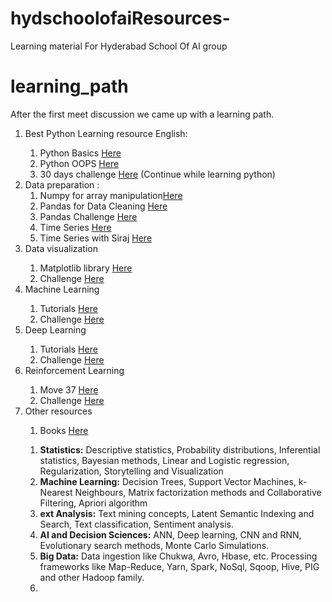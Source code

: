 # hydschoolofaiResources-
Learning material For Hyderabad School Of AI group
# learning_path
After the first meet discussion we came up with a learning path.

<ol>

  <li> Best Python Learning resource English:</li>
  <ol>
    <li>Python Basics <a href="https://www.youtube.com/playlist?list=PL-osiE80TeTskrapNbzXhwoFUiLCjGgY7">Here</a></li>
    <li>Python OOPS <a href="https://www.youtube.com/playlist?list=PL-osiE80TeTsqhIuOqKhwlXsIBIdSeYtc">Here</a></li>
    <li>30 days challenge <a href="https://www.hackerrank.com/domains/tutorials/30-days-of-code">Here</a> (Continue
      while learning python)</li>
  </ol>
  <li>Data preparation : <br>
    <ol>
      <li>Numpy for array manipulation<a href="https://www.youtube.com/watch?v=rN0TREj8G7U&list=PLeo1K3hjS3uset9zIVzJWqplaWBiacTEU">Here</a></li>
      <li>Pandas for Data Cleaning <a href="https://www.youtube.com/watch?v=CmorAWRsCAw&list=PLeo1K3hjS3uuASpe-1LjfG5f14Bnozjwy">Here</a></li>
      <li>Pandas Challenge <a href="https://www.kaggle.com/learn/pandas">Here</a></li>
      <li>Time Series <a href="https://www.youtube.com/watch?v=r0s4slGHwzE&list=PLeo1K3hjS3uvMADnFjV1yg6E5nVU4kOob">Here</a></li>
      <li>Time Series with Siraj <a href="https://www.kaggle.com/learn/time-series-with-siraj">Here</a></li>
  </li>
</ol>
<li>Data visualization</li>
<ol>
  <li> Matplotlib library <a href="https://www.youtube.com/watch?v=qqwf4Vuj8oM&list=PLeo1K3hjS3uu4Lr8_kro2AqaO6CFYgKOl">Here</a></li>
  <li>Challenge <a href="https://www.kaggle.com/learn/data-visualisation">Here</a></li>
</ol>

<li>Machine Learning</li>
<ol>
  <li> Tutorials <a href="https://in.udacity.com/course/intro-to-machine-learning--ud120-india">Here</a></li>
  <li>Challenge <a href="https://www.kaggle.com/learn/machine-learning">Here</a></li>
</ol>

<li>Deep Learning</li>
<ol>
  <li> Tutorials <a href="https://www.youtube.com/playlist?list=PLQVvvaa0QuDfhTox0AjmQ6tvTgMBZBEXN">Here</a></li>
  <li>Challenge <a href="https://www.kaggle.com/learn/deep-learning">Here</a></li>
</ol>

<li>Reinforcement Learning</li>
<ol>
  <li> Move 37 <a href="https://www.theschool.ai/courses/move-37-course/">Here</a></li>
  <li>Challenge <a href="https://www.hackerrank.com/domains/ai">Here</a></li>
</ol>


<li>Other resources</li>
<ol>
  <li> Books <a href="http://www.allitebooks.in">Here</a></li>
</ol>

<ol>
  <li><b>Statistics:</b> Descriptive statistics, Probability distributions, Inferential statistics, Bayesian methods, Linear and Logistic regression, Regularization, Storytelling and Visualization</li>
  <li><b>Machine Learning:</b> Decision Trees, Support Vector Machines, k-Nearest Neighbours, Matrix factorization methods and Collaborative Filtering, Apriori algorithm
  </li>
  <li> <b>ext Analysis:</b> Text mining concepts, Latent Semantic Indexing and Search, Text classification, Sentiment analysis.
  </li>
  <li><b>AI and Decision Sciences:</b> ANN, Deep learning, CNN and RNN, Evolutionary search methods, Monte Carlo Simulations.</li>
  <li><b>Big Data:</b> Data ingestion like Chukwa, Avro, Hbase, etc. Processing frameworks like Map-Reduce, Yarn, Spark, NoSql, Sqoop, Hive, PIG and other Hadoop family.<li>
</ol>
</ol>
